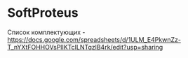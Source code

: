 # SoftProteus
Список комплектующих - https://docs.google.com/spreadsheets/d/1ULM_E4PkwnZz-T_nYXtFOHHOVsPlIKTcILNTqzlB4rk/edit?usp=sharing
